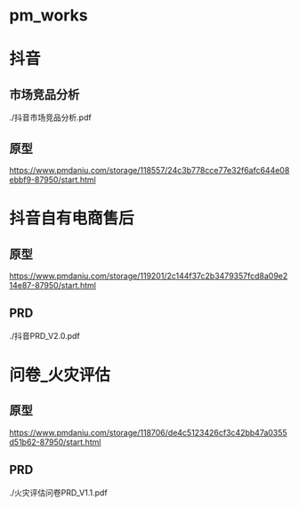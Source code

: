 # pm_works


# 抖音
## 市场竞品分析
./抖音市场竞品分析.pdf
## 原型
https://www.pmdaniu.com/storage/118557/24c3b778cce77e32f6afc644e08ebbf9-87950/start.html


# 抖音自有电商售后
## 原型
https://www.pmdaniu.com/storage/119201/2c144f37c2b3479357fcd8a09e214e87-87950/start.html
## PRD
./抖音PRD_V2.0.pdf


# 问卷_火灾评估
## 原型
https://www.pmdaniu.com/storage/118706/de4c5123426cf3c42bb47a0355d51b62-87950/start.html
## PRD
./火灾评估问卷PRD_V1.1.pdf
